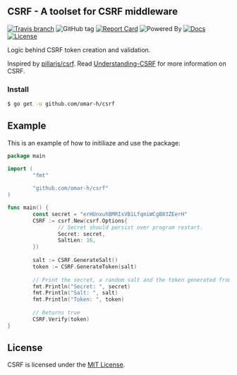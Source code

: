 ## CSRF - A toolset for CSRF middleware
[![Travis branch](https://img.shields.io/travis/omar-h/csrf/master.svg?style=flat-square)](https://travis-ci.org/omar-h/csrf)
![GitHub tag](https://img.shields.io/github/release/omar-h/csrf.svg?style=flat-square)
[![Report Card](https://img.shields.io/badge/report%20card-a%2B-c0392b.svg?style=flat-square)](https://goreportcard.com/report/github.com/omar-h/csrf)
![Powered By](https://img.shields.io/badge/powered%20by-go-blue.svg?style=flat-square)
[![Docs](https://img.shields.io/badge/docs-reference-9b59b6.svg?style=flat-square)](https://godoc.org/github.com/omar-h/csrf)
[![License](https://img.shields.io/badge/license-MIT%20License-1abc9c.svg?style=flat-square)](https://github.com/omar-h/csrf/blob/master/LICENSE.txt)

Logic behind CSRF token creation and validation.

Inspired by [pillarjs/csrf](https://github.com/pillarjs/csrf). Read [Understanding-CSRF](https://github.com/pillarjs/understanding-csrf) for more information on CSRF.

### Install
```Bash
$ go get -u github.com/omar-h/csrf
```

## Example
This is an example of how to initiliaze and use the package:
```Go
package main

import (
        "fmt"
        
        "github.com/omar-h/csrf"
)

func main() {
        const secret = "erHUnxuhBMRIsVB1LfqmiWCgB83ZEerH"
        CSRF := csrf.New(csrf.Options{
                // Secret should persist over program restart.
                Secret: secret,
                SaltLen: 16,
        })
        
        salt := CSRF.GenerateSalt()
        token := CSRF.GenerateToken(salt)
        
        // Print the secret, a random salt and the token generated from them.
        fmt.Println("Secret: ", secret)
        fmt.Println("Salt: ", salt)
        fmt.Println("Token: ", token)
        
        // Returns true
        CSRF.Verify(token)
}
```

## License
CSRF is licensed under the [MIT License](https://github.com/omar-h/csrf/blob/master/LICENSE.txt).

